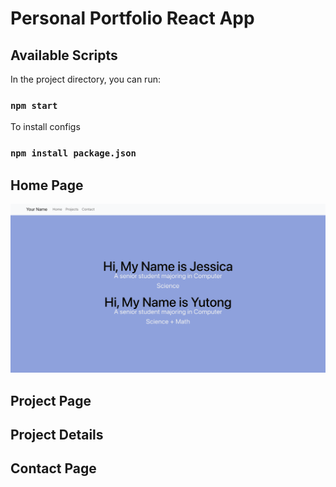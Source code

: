 # Personal Portfolio React App

## Available Scripts

In the project directory, you can run:

### `npm start`

To install configs

### `npm install package.json`

## Home Page
![alt text](https://github.com/jieshuh2/Personal-Portforlio-React//blob/master/src/demo/home.png?raw=true)

## Project Page

## Project Details

## Contact Page


